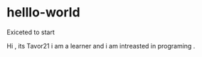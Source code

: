 # helllo-world
Exiceted to start 
 
 Hi , its Tavor21 i am a learner  and i am intreasted in programing .
